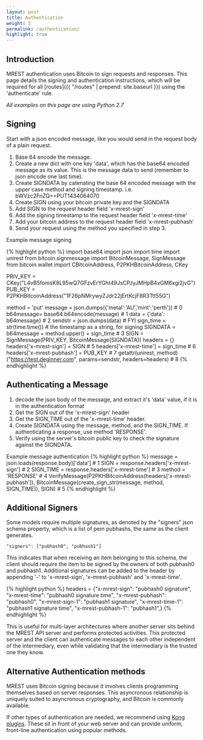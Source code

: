 ```yaml
---
layout: post
title: Authentication
weight: 5
permalink: /authentication/
highlight: true
---
```


## Introduction
MREST authentication uses Bitcoin to sign requests and responses. This page details the signing and authentication instructions, which will be required for all [routes]({{ "/routes" | prepend: site.baseurl }}) using the 'authenticate' rule.

*All examples on this page are using Python 2.7*

## Signing
Start with a json encoded message, like you would send in the request body of a plain request.

1. Base 64 encode the message.
2. Create a new dict with one key 'data', which has the base64 encoded message as its value. This is the message data to send (remember to json encode one last time).
3. Create SIGNDATA by catenating the base 64 encoded message with the upper case method and signing timestamp. i.e. bWVzc2FnZQ==PUT1434064070
4. Create SIGN using your bitcoin private key and the SIGNDATA
5. Add SIGN to the request header field 'x-mrest-sign'
6. Add the signing timestamp to the request header field 'x-mrest-time'
7. Add your bitcoin address to the request header field 'x-mrest-pubhash'
8. Send your request using the method you specified in step 3.

Example message signing

{% highlight python %}
import base64
import json
import time
import unirest
from bitcoin.signmessage import BitcoinMessage, SignMessage
from bitcoin.wallet import CBitcoinAddress, P2PKHBitcoinAddress, CKey

PRIV_KEY = CKey("L4vB5fomsK8L95wQ7GFzvErYGht49JsCPJyJMHpB4xGM6xgi2jvG")
PUB_KEY = P2PKHBitcoinAddress("1F26pNMrywyZJdr22jErtKcjF8R3Ttt55G")

method = 'put'
message = json.dumps({'metal':'AU','mint':'perth'})  # 0
b64message= base64.b64encode(message)  # 1
data = {'data': b64message}  # 2
sendstr = json.dumps(data)  # FYI
sign_time = str(time.time()) # the timestamp as a string, for signing
SIGNDATA = b64message + method.upper() + sign_time  # 3
SIGN = SignMessage(PRIV_KEY, BitcoinMessage(SIGNDATA))
headers = {}
headers['x-mrest-sign'] = SIGN  # 5
headers['x-mrest-time'] = sign_time  # 6
headers['x-mrest-pubhash'] = PUB_KEY  # 7
getattr(unirest, method)("https://test.deginner.com", params=sendstr, headers=headers)  # 8
{% endhighlight %}

## Authenticating a Message

1. decode the json body of the message, and extract it's 'data' value, if it is in the authentication format
2. Get the SIGN out of the 'x-mrest-sign' header
3. Get the SIGN_TIME out of the 'x-mrest-time' header.
4. Create SIGNDATA using the message, method, and the SIGN_TIME. If authenticating a response, use method 'RESPONSE'.
5. Verify using the server's bitcoin public key to check the signature against the SIGNDATA.

Example message authentication
{% highlight python %}
message = json.loads(response.body)['data']  # 1
SIGN = response.headers['x-mrest-sign']  # 2
SIGN_TIME = response.headers['x-mrest-time']  # 3
method = 'RESPONSE'  # 4
VerifyMessage(P2PKHBitcoinAddress(headers['x-mrest-pubhash']),
              BitcoinMessage(create_sign_str(message, method, SIGN_TIME)),
              SIGN)  # 5
{% endhighlight %}

## Additional Signers
Some models require multiple signatures, as denoted by the "signers" json schema property, which is a list of pem pubhashs, the same as the client generates.

`"signers": ["pubhash0", "pubhash1"]`

This indicates that when receiving an item belonging to this schema, the client should require the item to be signed by the owners of both pubhash0 and pubhash1. Additional signatures can be added to the header by appending '-<x>' to 'x-mrest-sign', 'x-mrest-pubhash' and 'x-mrest-time'.

{% highlight python %}
headers = {"x-mrest-sign": "pubhash0 signature",
           "x-mrest-time": "pubhash0 signature time",
           "x-mrest-pubhash": "pubhash0",
           "x-mrest-sign-1": "pubhash1 signature",
           "x-mrest-time-1": "pubhash1 signature time",
           "x-mrest-pubhash-1": "pubhash1",}
{% endhighlight %}

This is useful for multi-layer architectures where another server sits behind the MREST API server and performs protected activities. This protected server and the client can authenticate messages to each other independent of the intermediary, even while validating that the intermediary is the trusted one they know.

## Alternative Authentication methods
MREST uses Bitcoin signing because it involves clients programming themselves based on server responses. This asyncronous relationship is uniquely suited to asyncronous cryptography, and Bitcoin is commonly available.

If other types of authentication are needed, we recommend using [Kong plugins](http://getkong.org/plugins/). These sit in front of your web server and can provide uniform, front-line authentication using popular methods.
